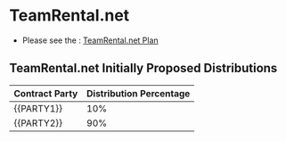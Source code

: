 # TeamRental.net

- Please see the : [TeamRental.net Plan](https://plan.teamrental.net)

## TeamRental.net Initially Proposed Distributions

| Contract Party | Distribution Percentage |
| -------------- | ----------------------- |
| {{PARTY1}}     | 10%                     |
| {{PARTY2}}     | 90%                     |

